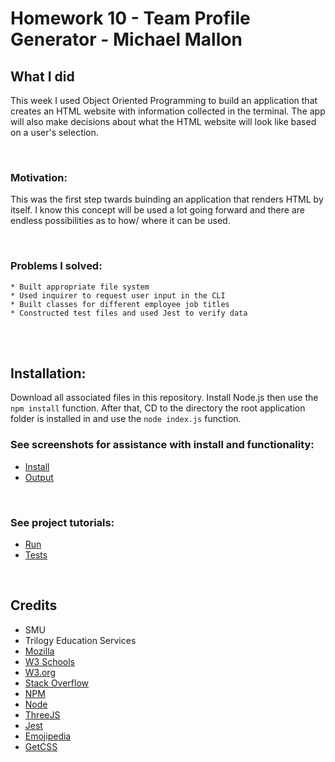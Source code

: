 # Homework 10 - Team Profile Generator - Michael Mallon

## What I did

This week I used Object Oriented Programming to build an application that creates an HTML website with information collected in the terminal. The app will also make decisions about what the HTML website will look like based on a user's selection.


<br>

### Motivation:
This was the first step twards buinding an application that renders HTML by itself. I know this concept will be used a lot going forward and there are endless possibilities as to how/ where it can be used.

<br>

### Problems I solved:
    * Built appropriate file system 
    * Used inquirer to request user input in the CLI
    * Built classes for different employee job titles
    * Constructed test files and used Jest to verify data

<br />
<br />

## Installation:
Download all associated files in this repository. Install Node.js then use the `npm install` function. After that, CD to the directory the root application folder is installed in and use the `node index.js` function.

### See screenshots for assistance with install and functionality:
- [Install]()
- [Output]()

<br>

### See project tutorials:
- [Run](https://watch.screencastify.com/v/wyBs9UQS5ZxLy0ns9egQ)
- [Tests](https://watch.screencastify.com/v/UFPLMIMd5MluOq41d6tQ)

<br />

## Credits
- SMU
- Trilogy Education Services
- [Mozilla](https://developer.mozilla.org)
- [W3 Schools](https://www.w3schools.com/)
- [W3.org](https://www.w3.org/)
- [Stack Overflow](https://stackoverflow.com)
- [NPM](https://www.npmjs.com/package/inquirer)
- [Node](https://nodejs.org/en/download/)
- [ThreeJS](https://threejs.org/)
- [Jest](https://jestjs.io/)
- [Emojipedia](https://emojipedia.org/)
- [GetCSS](https://getcssscan.com/)